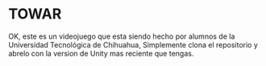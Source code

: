 # TOWAR

OK, este es un videojuego que esta siendo hecho por alumnos de la Universidad Tecnológica de Chihuahua,
Simplemente clona el repositorio y abrelo con la version de Unity mas reciente que tengas.
